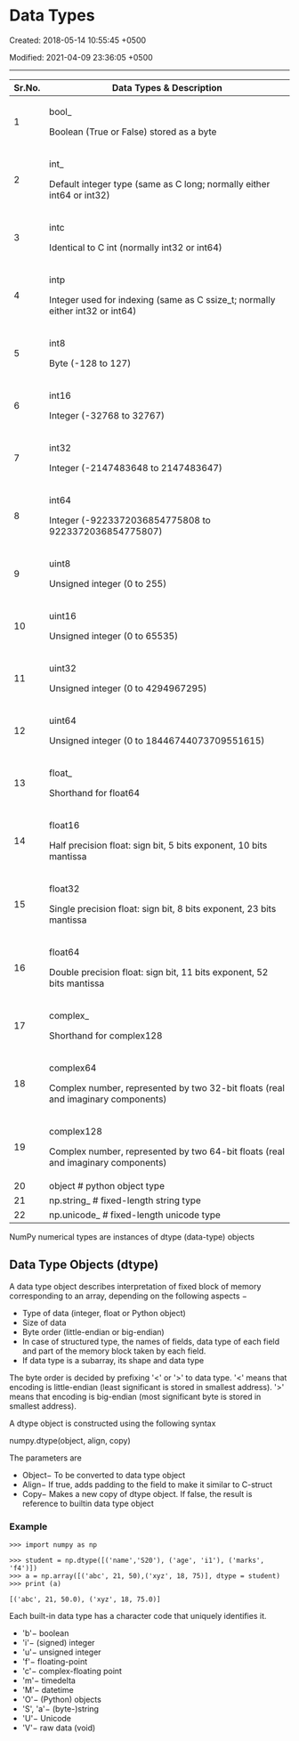 # Data Types

Created: 2018-05-14 10:55:45 +0500

Modified: 2021-04-09 23:36:05 +0500

---

<table>
<colgroup>
<col style="width: 11%" />
<col style="width: 88%" />
</colgroup>
<thead>
<tr class="header">
<th><strong>Sr.No.</strong></th>
<th><strong>Data Types &amp; Description</strong></th>
</tr>
</thead>
<tbody>
<tr class="odd">
<td>1</td>
<td><p>bool_</p>
<p>Boolean (True or False) stored as a byte</p></td>
</tr>
<tr class="even">
<td>2</td>
<td><p>int_</p>
<p>Default integer type (same as C long; normally either int64 or int32)</p></td>
</tr>
<tr class="odd">
<td>3</td>
<td><p>intc</p>
<p>Identical to C int (normally int32 or int64)</p></td>
</tr>
<tr class="even">
<td>4</td>
<td><p>intp</p>
<p>Integer used for indexing (same as C ssize_t; normally either int32 or int64)</p></td>
</tr>
<tr class="odd">
<td>5</td>
<td><p>int8</p>
<p>Byte (-128 to 127)</p></td>
</tr>
<tr class="even">
<td>6</td>
<td><p>int16</p>
<p>Integer (-32768 to 32767)</p></td>
</tr>
<tr class="odd">
<td>7</td>
<td><p>int32</p>
<p>Integer (-2147483648 to 2147483647)</p></td>
</tr>
<tr class="even">
<td>8</td>
<td><p>int64</p>
<p>Integer (-9223372036854775808 to 9223372036854775807)</p></td>
</tr>
<tr class="odd">
<td>9</td>
<td><p>uint8</p>
<p>Unsigned integer (0 to 255)</p></td>
</tr>
<tr class="even">
<td>10</td>
<td><p>uint16</p>
<p>Unsigned integer (0 to 65535)</p></td>
</tr>
<tr class="odd">
<td>11</td>
<td><p>uint32</p>
<p>Unsigned integer (0 to 4294967295)</p></td>
</tr>
<tr class="even">
<td>12</td>
<td><p>uint64</p>
<p>Unsigned integer (0 to 18446744073709551615)</p></td>
</tr>
<tr class="odd">
<td>13</td>
<td><p>float_</p>
<p>Shorthand for float64</p></td>
</tr>
<tr class="even">
<td>14</td>
<td><p>float16</p>
<p>Half precision float: sign bit, 5 bits exponent, 10 bits mantissa</p></td>
</tr>
<tr class="odd">
<td>15</td>
<td><p>float32</p>
<p>Single precision float: sign bit, 8 bits exponent, 23 bits mantissa</p></td>
</tr>
<tr class="even">
<td>16</td>
<td><p>float64</p>
<p>Double precision float: sign bit, 11 bits exponent, 52 bits mantissa</p></td>
</tr>
<tr class="odd">
<td>17</td>
<td><p>complex_</p>
<p>Shorthand for complex128</p></td>
</tr>
<tr class="even">
<td>18</td>
<td><p>complex64</p>
<p>Complex number, represented by two 32-bit floats (real and imaginary components)</p></td>
</tr>
<tr class="odd">
<td>19</td>
<td><p>complex128</p>
<p>Complex number, represented by two 64-bit floats (real and imaginary components)</p></td>
</tr>
<tr class="even">
<td>20</td>
<td>object # python object type</td>
</tr>
<tr class="odd">
<td>21</td>
<td>np.string_ # fixed-length string type</td>
</tr>
<tr class="even">
<td>22</td>
<td>np.unicode_ # fixed-length unicode type</td>
</tr>
</tbody>
</table>


NumPy numerical types are instances of dtype (data-type) objects

## Data Type Objects (dtype)

A data type object describes interpretation of fixed block of memory corresponding to an array, depending on the following aspects −
-   Type of data (integer, float or Python object)
-   Size of data
-   Byte order (little-endian or big-endian)
-   In case of structured type, the names of fields, data type of each field and part of the memory block taken by each field.
-   If data type is a subarray, its shape and data type


The byte order is decided by prefixing '<' or '>' to data type. '<' means that encoding is little-endian (least significant is stored in smallest address). '>' means that encoding is big-endian (most significant byte is stored in smallest address).


A dtype object is constructed using the following syntax

numpy.dtype(object, align, copy)

The parameters are
-   Object− To be converted to data type object
-   Align− If true, adds padding to the field to make it similar to C-struct
-   Copy− Makes a new copy of dtype object. If false, the result is reference to builtin data type object

### Example
```
>>> import numpy as np

>>> student = np.dtype([('name','S20'), ('age', 'i1'), ('marks', 'f4')])
>>> a = np.array([('abc', 21, 50),('xyz', 18, 75)], dtype = student)
>>> print (a)

[('abc', 21, 50.0), ('xyz', 18, 75.0)]

```

Each built-in data type has a character code that uniquely identifies it.
-   'b'− boolean
-   'i'− (signed) integer
-   'u'− unsigned integer
-   'f'− floating-point
-   'c'− complex-floating point
-   'm'− timedelta
-   'M'− datetime
-   'O'− (Python) objects
-   'S', 'a'− (byte-)string
-   'U'− Unicode
-   'V'− raw data (void)
